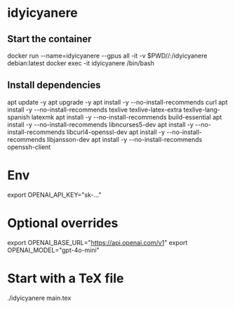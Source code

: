 # idyicyanere
## Start the container
docker run --name=idyicyanere --gpus all -it -v $PWD//:/idyicyanere debian:latest
docker exec -it idyicyanere /bin/bash

## Install dependencies
apt update -y
apt upgrade -y
apt install -y --no-install-recommends curl
apt install -y --no-install-recommends texlive texlive-latex-extra texlive-lang-spanish latexmk
apt install -y --no-install-recommends build-essential
apt install -y --no-install-recommends libncurses5-dev
apt install -y --no-install-recommends libcurl4-openssl-dev
apt install -y --no-install-recommends libjansson-dev
apt install -y --no-install-recommends openssh-client

# Env
export OPENAI_API_KEY="sk-..."

# Optional overrides
export OPENAI_BASE_URL="https://api.openai.com/v1"
export OPENAI_MODEL="gpt-4o-mini"

# Start with a TeX file
./idyicyanere main.tex